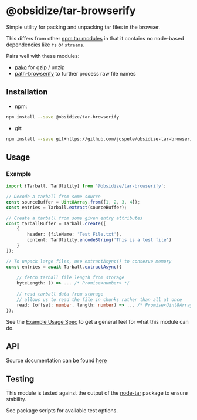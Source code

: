 # @obsidize/tar-browserify

Simple utility for packing and unpacking tar files in the browser.

This differs from other [npm tar modules](https://www.npmjs.com/search?q=tar) in that it contains no node-based dependencies like ```fs``` or ```streams```.

Pairs well with these modules:
- [pako](https://www.npmjs.com/package/pako) for gzip / unzip
- [path-browserify](https://www.npmjs.com/package/path-browserify) to further process raw file names

## Installation

- npm:

```bash
npm install --save @obsidize/tar-browserify
```

- git:

```bash
npm install --save git+https://github.com/jospete/obsidize-tar-browserify.git
```

## Usage

### Example

```typescript
import {Tarball, TarUtility} from '@obsidize/tar-browserify';

// Decode a tarball from some source
const sourceBuffer = Uint8Array.from([1, 2, 3, 4]);
const entries = Tarball.extract(sourceBuffer);

// Create a tarball from some given entry attributes
const tarballBuffer = Tarball.create([
	{
		header: {fileName: 'Test File.txt'},
		content: TarUtility.encodeString('This is a test file')
	}
]);

// To unpack large files, use extractAsync() to conserve memory
const entries = await Tarball.extractAsync({
	
	// fetch tarball file length from storage
	byteLength: () => ... /* Promise<number> */
	
	// read tarball data from storage
	// allows us to read the file in chunks rather than all at once
	read: (offset: number, length: number) => ... /* Promise<Uint8Array> */
});
```

See the [Example Usage Spec](https://github.com/jospete/obsidize-tar-browserify/blob/master/tests/example-usage.spec.ts) to get a general feel for what this module can do.

## API

Source documentation can be found [here](https://jospete.github.io/obsidize-tar-browserify/)

## Testing

This module is tested against the output of the [node-tar](https://www.npmjs.com/package/tar) package to ensure stability.

See package scripts for available test options.